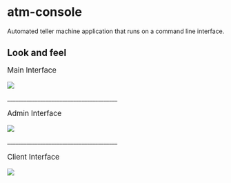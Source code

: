 # atm-console
Automated teller machine application that runs on a command line interface.

## Look and feel
<div>
    <p style="font-size: 1.2em">Main Interface</p>
    <p align="left">
        <img src="https://github.com/pitzzahh/automated-teller-machine-console/blob/main/main.png?raw=true" />
    </p>
</div>
________________________________________
<div>
    <p style="font-size: 1.2em">Admin Interface</p>
    <p align="left">
        <img src="https://github.com/pitzzahh/automated-teller-machine-console/blob/main/admin_menu.png?raw=true" />
    </p>
</div>
________________________________________
<div>
    <p style="font-size: 1.2em">Client Interface</p>
    <p align="left">
        <img src="https://github.com/pitzzahh/automated-teller-machine-console/blob/main/client_menu.png?raw=true"/>
    </p>
</div>